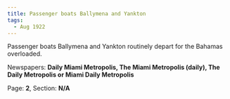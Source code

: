 ```yaml
---  
title: Passenger boats Ballymena and Yankton  
tags:  
  - Aug 1922  
---  
```

  
Passenger boats Ballymena and Yankton routinely depart for the Bahamas overloaded.  
  
Newspapers: **Daily Miami Metropolis, The Miami Metropolis (daily), The Daily Metropolis or Miami Daily Metropolis**  
  
Page: **2**, Section: **N/A** 

